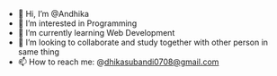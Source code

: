 - 👋 Hi, I’m @Andhika
- 👀 I’m interested in Programming
- 🌱 I’m currently learning Web Development
- 💞️ I’m looking to collaborate and study together with other person in same thing
- 📫 How to reach me: @dhikasubandi0708@gmail.com

<!---
Andhika is a ✨ special ✨ repository because its `README.md` (this file) appears on your GitHub profile.
You can click the Preview link to take a look at your changes.
--->
